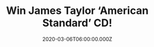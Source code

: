 ---
campaign-uuid: "c-99f12d40-c4f6-410f-9a21-deab6b327480"
type: "Competition"
category: "Music"
date: "2020-03-06T06:00:00.000Z"
end-date: "2020-04-06T23:59:00.000Z"
disable-form: false
is_promoted: false
has_entry_page: true
title: "Win James Taylor ‘American Standard’ CD!"
competition-description: "<p>It takes an extraordinary artist to re-imagine some of\
  \ the most beloved songs of the 20th century and make them completely their own.\
  \ And that's precisely what James Taylor has accomplished with his brand-new album,\
  \ American Standard. Want to hear it first?</p>\n<p>Click below for a chance to\
  \ win.</p>\n"
hero-header: "Win James Taylor ‘American Standard’ CD!"
terms-confirmation: "N/A"
banner-img: "https://assets.expresslyapp.com/asset-bf58714b-7870-4fd6-b735-63eda98eaea0.jpg"
logo-left-href: "aaa.nme.com"
logo-left-image: "https://assets.expresslyapp.com/asset-62b1f6ff-d2d0-47da-bbb5-94905eda6983.jpg"
logo-left-title: "NME AAA"
bg-image-hero: "https://assets.expresslyapp.com/asset-75319577-078e-420b-97f0-ac6778eb285b.jpg"
bg-image-first: "https://assets.expresslyapp.com/asset-fa31734d-15c3-45fb-9529-747e9f797c5b.jpg"
section1-content: "<p>Unlike most who have tackled similar material, American Standard's\
  \ beautifully simple, stripped-down arrangements are based on James' skilful acoustic\
  \ guitar work rather than piano and the affect is mesmerizing.</p>\n<p>Enter below\
  \ for a chance to win it now.</p>\n"
entry-title: "Win James Taylor ‘American Standard’ CD!"
entry-content: "<p>Enter the draw to win ‘James Taylor ‘American Standard’ CD by completing\
  \ the form below before 23:59 on the 6th of April 2020.</p>\n"
has-winner: false
prize-description: "James Taylor ‘American Standard’ CD!"
special-conditions: "Multiple entries are allowed up to one every day.\r\n\r\nThis\
  \ competition is also available on: https://club.expressly.io/competitions/james-taylor-american-standard"
country-restrictions:
- "GB"
---